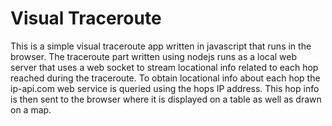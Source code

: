 # Visual Traceroute
This is a simple visual traceroute app written in javascript that runs in
the browser. The traceroute part written using nodejs runs as a local web
server that uses a web socket to stream locational info related to each hop
reached during the traceroute. To obtain locational info about each hop the
ip-api.com web service is queried using the hops IP address. This hop 
info is then sent to the browser where it is displayed on a table as well as
drawn on a map.
